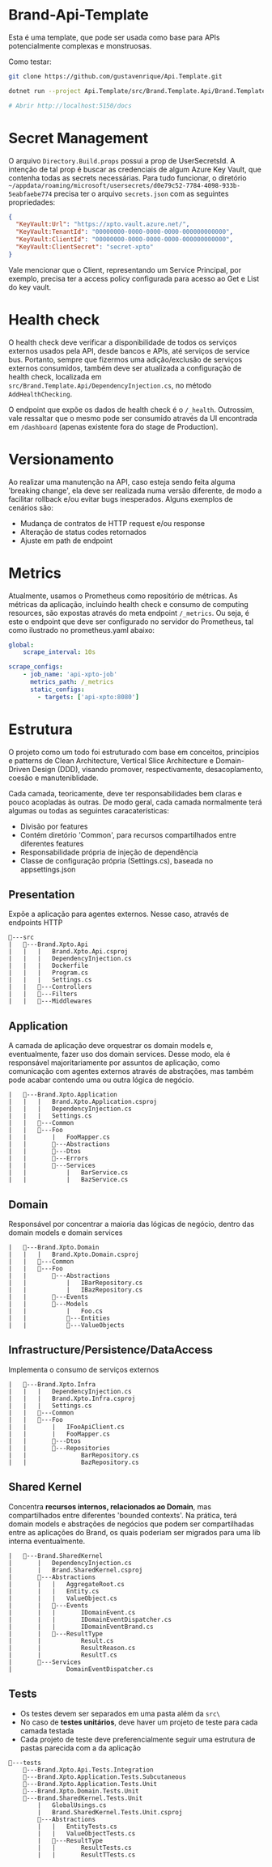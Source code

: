 # Brand-Api-Template
Esta é uma template, que pode ser usada como base para APIs potencialmente complexas e monstruosas.

Como testar:
```bash
git clone https://github.com/gustavenrique/Api.Template.git

dotnet run --project Api.Template/src/Brand.Template.Api/Brand.Template.Api.csproj

# Abrir http://localhost:5150/docs
```

# Secret Management

O arquivo `Directory.Build.props` possui a prop de UserSecretsId. A intenção de tal prop é buscar as credenciais de algum Azure Key Vault, que contenha todas as secrets necessárias. Para tudo funcionar, o diretório `~/appdata/roaming/microsoft/usersecrets/d0e79c52-7784-4098-933b-5eabfaebe774` precisa ter o arquivo `secrets.json` com as seguintes propriedades:

```json
{
  "KeyVault:Url": "https://xpto.vault.azure.net/",
  "KeyVault:TenantId": "00000000-0000-0000-0000-000000000000",
  "KeyVault:ClientId": "00000000-0000-0000-0000-000000000000",
  "KeyVault:ClientSecret": "secret-xpto"
}
```

Vale mencionar que o Client, representando um Service Principal, por exemplo, precisa ter a access policy configurada para acesso ao Get e List do key vault.

# Health check
O health check deve verificar a disponibilidade de todos os serviços externos usados pela API,
desde bancos e APIs, até serviços de service bus. Portanto, sempre que fizermos uma adição/exclusão de serviços externos consumidos,
também deve ser atualizada a configuração de health check, localizada em `src/Brand.Template.Api/DependencyInjection.cs`, no método `AddHealthChecking`.

O endpoint que expõe os dados de health check é o `/_health`. Outrossim, vale ressaltar que o mesmo pode ser consumido através da UI
encontrada em `/dashboard` (apenas existente fora do stage de Production).

# Versionamento
Ao realizar uma manutenção na API, caso esteja sendo feita alguma 'breaking change', ela deve ser realizada numa versão diferente, 
de modo a facilitar rollback e/ou evitar bugs inesperados. Alguns exemplos de cenários são:

- Mudança de contratos de HTTP request e/ou response
- Alteração de status codes retornados
- Ajuste em path de endpoint

# Metrics
Atualmente, usamos o Prometheus como repositório de métricas. As métricas da aplicação, 
incluindo health check e consumo de computing resources, são expostas através do meta endpoint `/_metrics`.
Ou seja, é este o endpoint que deve ser configurado no servidor do Prometheus, tal como ilustrado no prometheus.yaml abaixo:

```yml
global:
    scrape_interval: 10s

scrape_configs:
    - job_name: 'api-xpto-job'
      metrics_path: /_metrics
      static_configs:
        - targets: ['api-xpto:8080']
```

# Estrutura
O projeto como um todo foi estruturado com base em conceitos, princípios e patterns de Clean Architecture, Vertical Slice Architecture e Domain-Driven Design (DDD), 
visando promover, respectivamente, desacoplamento, coesão e manuteniblidade.

Cada camada, teoricamente, deve ter responsabilidades bem claras e pouco acopladas às outras. De modo geral, cada camada normalmente terá algumas ou todas as seguintes caracaterísticas:
- Divisão por features
- Contém diretório 'Common', para recursos compartilhados entre diferentes features
- Responsabilidade própria de injeção de dependência
- Classe de configuração própria (Settings.cs), baseada no appsettings.json

## Presentation
Expõe a aplicação para agentes externos. Nesse caso, através de endpoints HTTP

```
📂---src
|   📂---Brand.Xpto.Api
|   |   |   Brand.Xpto.Api.csproj
|   |   |   DependencyInjection.cs
|   |   |   Dockerfile
|   |   |   Program.cs
|   |   |   Settings.cs
|   |   📂---Controllers
|   |   📂---Filters
|   |   📂---Middlewares
```

## Application
A camada de aplicação deve orquestrar os domain models e, eventualmente, fazer uso dos domain services. Desse modo, ela é responsável 
majoritariamente por assuntos de aplicação, como comunicação com agentes externos através de abstrações, mas também pode acabar contendo uma ou outra lógica de negócio.
```
|   📂---Brand.Xpto.Application
|   |   |   Brand.Xpto.Application.csproj
|   |   |   DependencyInjection.cs
|   |   |   Settings.cs
|   |   📂---Common
|   |   📂---Foo
|   |       |   FooMapper.cs
|   |       📂---Abstractions
|   |       📂---Dtos
|   |       📂---Errors
|   |       📂---Services
|   |           |   BarService.cs
|   |           |   BazService.cs
```

## Domain
Responsável por concentrar a maioria das lógicas de negócio, dentro das domain models e domain services
```
|   📂---Brand.Xpto.Domain
|   |   |   Brand.Xpto.Domain.csproj
|   |   📂---Common
|   |   📂---Foo
|   |       📂---Abstractions
|   |           |   IBarRepository.cs
|   |           |   IBazRepository.cs
|   |       📂---Events
|   |       📂---Models
|   |           |   Foo.cs
|   |           📂---Entities
|   |           📂---ValueObjects
```

## Infrastructure/Persistence/DataAccess
Implementa o consumo de serviços externos
```
|   📂---Brand.Xpto.Infra
|   |   |   DependencyInjection.cs
|   |   |   Brand.Xpto.Infra.csproj
|   |   |   Settings.cs
|   |   📂---Common     
|   |   📂---Foo
|   |       |   IFooApiClient.cs
|   |       |   FooMapper.cs
|   |       📂---Dtos
|   |       📂---Repositories
|   |               BarRepository.cs
|   |               BazRepository.cs
```

## Shared Kernel
Concentra **recursos internos, relacionados ao Domain**, mas compartilhados entre diferentes 'bounded contexts'.
Na prática, terá domain models e abstrações de negócios que podem ser compartilhadas entre as aplicações do Brand, os quais 
poderiam ser migrados para uma lib interna eventualmente.
```
|   📂---Brand.SharedKernel
|       |   DependencyInjection.cs
|       |   Brand.SharedKernel.csproj
|       📂---Abstractions
|       |   |   AggregateRoot.cs
|       |   |   Entity.cs
|       |   |   ValueObject.cs
|       |   📂---Events
|       |   |       IDomainEvent.cs
|       |   |       IDomainEventDispatcher.cs
|       |   |       IDomainEventBrand.cs
|       |   📂---ResultType
|       |           Result.cs
|       |           ResultReason.cs
|       |           ResultT.cs
|       📂---Services
|               DomainEventDispatcher.cs
```

## Tests
- Os testes devem ser separados em uma pasta além da `src\`
- No caso de **testes unitários**, deve haver um projeto de teste para cada camada testada
- Cada projeto de teste deve preferencialmente seguir uma estrutura de pastas parecida com a da aplicação
```
📂---tests
    📂---Brand.Xpto.Api.Tests.Integration
    📂---Brand.Xpto.Application.Tests.Subcutaneous
    📂---Brand.Xpto.Application.Tests.Unit 
    📂---Brand.Xpto.Domain.Tests.Unit
    📂---Brand.SharedKernel.Tests.Unit
        |   GlobalUsings.cs
        |   Brand.SharedKernel.Tests.Unit.csproj
        📂---Abstractions
        |   |   EntityTests.cs
        |   |   ValueObjectTests.cs
        |   📂---ResultType
        |   |       ResultTests.cs
        |   |       ResultTTests.cs
``` 